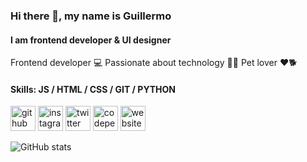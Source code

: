 ### Hi there 👋, my name is Guillermo 
#### I am frontend developer & UI designer
Frontend developer 💻
Passionate about technology 💙💾
Pet lover ❤️🐕

#### Skills: JS / HTML / CSS / GIT / PYTHON


[<img src='https://cdn.jsdelivr.net/npm/simple-icons@3.0.1/icons/github.svg' alt='github' height='40'>](https://github.com/MemoBrown)  [<img src='https://cdn.jsdelivr.net/npm/simple-icons@3.0.1/icons/instagram.svg' alt='instagram' height='40'>](https://www.instagram.com/memobrown_/)  [<img src='https://cdn.jsdelivr.net/npm/simple-icons@3.0.1/icons/twitter.svg' alt='twitter' height='40'>](https://twitter.com/MemoBrown_)  [<img src='https://cdn.jsdelivr.net/npm/simple-icons@3.0.1/icons/codepen.svg' alt='codepen' height='40'>](https://codepen.io/MemoBrown)  [<img src='https://cdn.jsdelivr.net/npm/simple-icons@3.0.1/icons/icloud.svg' alt='website' height='40'>](https://memobown.com)  

![GitHub stats](https://github-readme-stats.vercel.app/api?username=MemoBrown&show_icons=true)  
